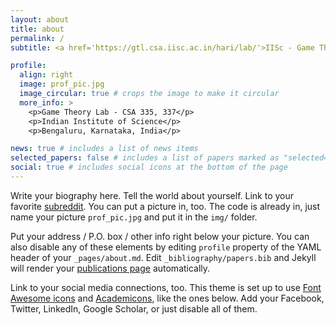 ```yaml
---
layout: about
title: about
permalink: /
subtitle: <a href='https://gtl.csa.iisc.ac.in/hari/lab/'>IISc - Game Theory Lab</a>

profile:
  align: right
  image: prof_pic.jpg
  image_circular: true # crops the image to make it circular
  more_info: >
    <p>Game Theory Lab - CSA 335, 337</p>
    <p>Indian Institute of Science</p>
    <p>Bengaluru, Karnataka, India</p>

news: true # includes a list of news items
selected_papers: false # includes a list of papers marked as "selected={true}"
social: true # includes social icons at the bottom of the page
---
```


Write your biography here. Tell the world about yourself. Link to your favorite [subreddit](http://reddit.com). You can put a picture in, too. The code is already in, just name your picture `prof_pic.jpg` and put it in the `img/` folder.

Put your address / P.O. box / other info right below your picture. You can also disable any of these elements by editing `profile` property of the YAML header of your `_pages/about.md`. Edit `_bibliography/papers.bib` and Jekyll will render your [publications page](/al-folio/publications/) automatically.

Link to your social media connections, too. This theme is set up to use [Font Awesome icons](https://fontawesome.com/) and [Academicons](https://jpswalsh.github.io/academicons/), like the ones below. Add your Facebook, Twitter, LinkedIn, Google Scholar, or just disable all of them.
